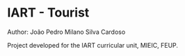 # IART - Tourist

Author: João Pedro Milano Silva Cardoso

Project developed for the IART curricular unit, MIEIC, FEUP.
